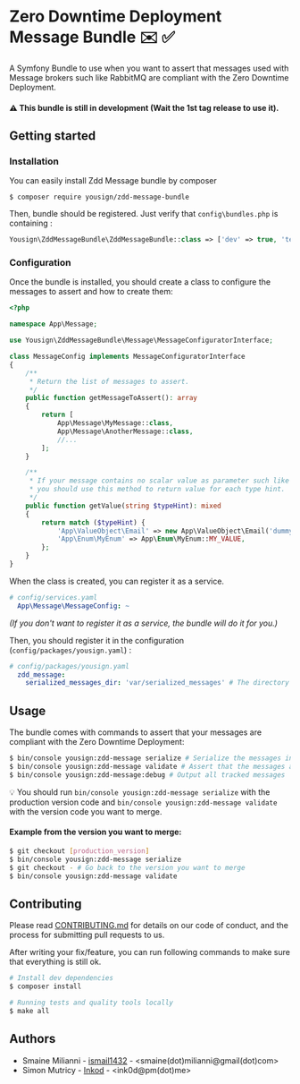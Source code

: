 # Zero Downtime Deployment Message Bundle ✉️ ✅

A Symfony Bundle to use when you want to assert that messages used with Message brokers such like RabbitMQ are compliant with the Zero Downtime Deployment.

#### :warning: This bundle is still in development (Wait the 1st tag release to use it).

## Getting started
### Installation
You can easily install Zdd Message bundle by composer
```
$ composer require yousign/zdd-message-bundle
```
Then, bundle should be registered. Just verify that `config\bundles.php` is containing :
```php
Yousign\ZddMessageBundle\ZddMessageBundle::class => ['dev' => true, 'test' => true],
```

### Configuration
Once the bundle is installed, you should create a class to configure the messages to assert and how to create them:

```php
<?php

namespace App\Message;

use Yousign\ZddMessageBundle\Message\MessageConfiguratorInterface;

class MessageConfig implements MessageConfiguratorInterface
{
    /**
     * Return the list of messages to assert.
     */
    public function getMessageToAssert(): array
    {
        return [
            App\Message\MyMessage::class,
            App\Message\AnotherMessage::class,
            //...
        ];
    }

    /**
     * If your message contains no scalar value as parameter such like value enums, value object more complex object,
     * you should use this method to return value for each type hint.
     */
    public function getValue(string $typeHint): mixed
    {
        return match ($typeHint) {
            'App\ValueObject\Email' => new App\ValueObject\Email('dummy@email.fr'),
            'App\Enum\MyEnum' => App\Enum\MyEnum::MY_VALUE,
        };
    }
}
```

When the class is created, you can register it as a service.

```yaml
# config/services.yaml
  App\Message\MessageConfig: ~
```
_(If you don't want to register it as a service, the bundle will do it for you.)_

Then, you should register it in the configuration (`config/packages/yousign.yaml`) :
```yaml
# config/packages/yousign.yaml
  zdd_message:
    serialized_messages_dir: 'var/serialized_messages' # The directory where the serialized messages will be stored (default: '%kernel.logs_dir%')
```

## Usage
The bundle comes with commands to assert that your messages are compliant with the Zero Downtime Deployment:

```bash
$ bin/console yousign:zdd-message serialize # Serialize the messages in files
$ bin/console yousign:zdd-message validate # Assert that the messages are compliant by deserializing them from files and call the properties.
$ bin/console yousign:zdd-message:debug # Output all tracked messages
```

💡 You should run `bin/console yousign:zdd-message serialize` with the production version code and `bin/console yousign:zdd-message validate` with the version code you want to merge.

#### Example from the version you want to merge:
```bash
$ git checkout [production_version]
$ bin/console yousign:zdd-message serialize
$ git checkout - # Go back to the version you want to merge
$ bin/console yousign:zdd-message validate
```

## Contributing
Please read [CONTRIBUTING.md](CONTRIBUTING.md) for details on our code of conduct, and the process for submitting pull requests to us.

After writing your fix/feature, you can run following commands to make sure that everything is still ok.

```bash
# Install dev dependencies
$ composer install

# Running tests and quality tools locally
$ make all
```

## Authors
- Smaine Milianni - [ismail1432](https://github.com/ismail1432) - <smaine(dot)milianni@gmail(dot)com>
- Simon Mutricy - [Inkod](https://github.com/Inkod) - <ink0d@pm(dot)me>
